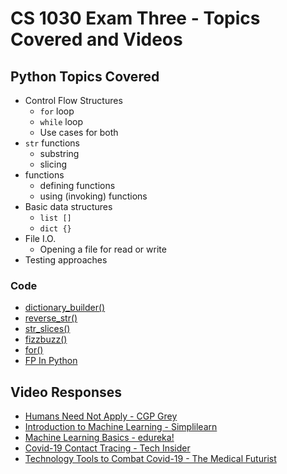 # CS 1030 Exam Three - Topics Covered and Videos

## Python Topics Covered

- Control Flow Structures
  - `for` loop
  - `while` loop
  - Use cases for both
- `str` functions
  - substring
  - slicing
- functions
  - defining functions
  - using (invoking) functions
- Basic data structures
  - `list []`
  - `dict {}`
- File I.O.
  - Opening a file for read or write
- Testing approaches

### Code

- [dictionary_builder()](dictionary_builder.py)
- [reverse_str()](reverse_str.py)
- [str_slices()](str_slices.py)
- [fizzbuzz()](fizzbuzz.py)
- [for()](for.py)
- [FP In Python](python_fp.py)

## Video Responses

- [Humans Need Not Apply - CGP Grey](https://www.youtube.com/watch?v=7Pq-S557XQU)
- [Introduction to Machine Learning - Simplilearn](https://www.youtube.com/watch?v=ukzFI9rgwfU)
- [Machine Learning Basics - edureka!](https://www.youtube.com/watch?v=hjh1ikznScg)
- [Covid-19 Contact Tracing - Tech Insider](https://www.youtube.com/watch?v=UZy71gqISY4)
- [Technology Tools to Combat Covid-19 - The Medical Futurist](https://www.youtube.com/watch?v=r9VeCmM8--4)
